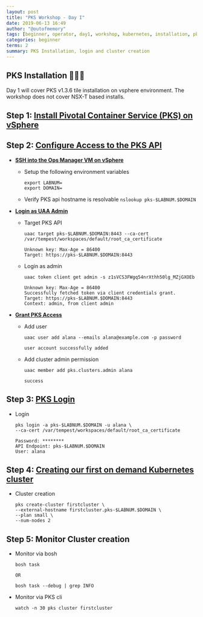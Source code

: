 ```yaml
---
layout: post
title: "PKS Workshop - Day I"
date: 2019-06-13 16:49
author: "@outofmemory"
tags: [beginner, operator, day1, workshop, kubernetes, installation, pks]
categories: beginner
terms: 2
summary: PKS Installation, login and cluster creation
---
```

## PKS Installation 🛫🛫🛫

Day 1 will cover PKS v1.3.6 tile installation on vsphere environment. The workshop does not cover NSX-T based installs.

## Step 1: [Install Pivotal Container Service (PKS) on vSphere](https://docs.pivotal.io/runtimes/pks/1-3/installing-pks-vsphere.html)

## Step 2: [Configure Access to the PKS API](https://docs.pivotal.io/runtimes/pks/1-3/configure-api.html)

- **[SSH into the Ops Manager VM on vSphere](https://docs.pivotal.io/runtimes/pks/1-3/manage-users.html#ssh-vsphere)**
  - Setup the following environment variables
  
    ```shell
    export LABNUM=
    export DOMAIN=
    ```
  
  - Verify PKS api hostname is resolvable `nslookup pks-$LABNUM.$DOMAIN`
  
- **[Login as UAA Admin](https://docs.pivotal.io/runtimes/pks/1-3/manage-users.html#uaa-admin-login)**
  
  - Target PKS API

    ```shell
    uaac target pks-$LABNUM.$DOMAIN:8443 --ca-cert /var/tempest/workspaces/default/root_ca_certificate

    Unknown key: Max-Age = 86400
    Target: https://pks-$LABNUM.$DOMAIN:8443
    ```

  - Login as admin

    ```shell
    uaac token client get admin -s z1sVCS3FWgq54nrXthh50lg_MZjGXOEb

    Unknown key: Max-Age = 86400
    Successfully fetched token via client credentials grant.
    Target: https://pks-$LABNUM.$DOMAIN:8443
    Context: admin, from client admin
    ```

- **[Grant PKS Access](https://docs.pivotal.io/runtimes/pks/1-3/manage-users.html#pks-access)**

  - Add user
  
    ```shell
    uaac user add alana --emails alana@example.com -p password

    user account successfully added
    ```

  - Add cluster admin permission
  
    ```shell
    uaac member add pks.clusters.admin alana

    success
    ```

## Step 3: [PKS Login](https://docs.pivotal.io/runtimes/pks/1-3/login.html#login)
  
- Login
  
  ```shell
  pks login -a pks-$LABNUM.$DOMAIN -u alana \
  --ca-cert /var/tempest/workspaces/default/root_ca_certificate

  Password: ********
  API Endpoint: pks-$LABNUM.$DOMAIN
  User: alana
  ```

## Step 4: [Creating our first on demand Kubernetes cluster](https://docs.pivotal.io/runtimes/pks/1-3/create-cluster.html#create)

- Cluster creation
  
  ```shell
  pks create-cluster firstcluster \
  --external-hostname firstcluster.pks-$LABNUM.$DOMAIN \
  --plan small \
  --num-nodes 2
  ```

## Step 5: Monitor Cluster creation

- Monitor via bosh

  ```shell
  bosh task
  
  OR
  
  bosh task --debug | grep INFO
  ```

- Monitor via PKS cli

  ```shell
  watch -n 30 pks cluster firstcluster
  ```
